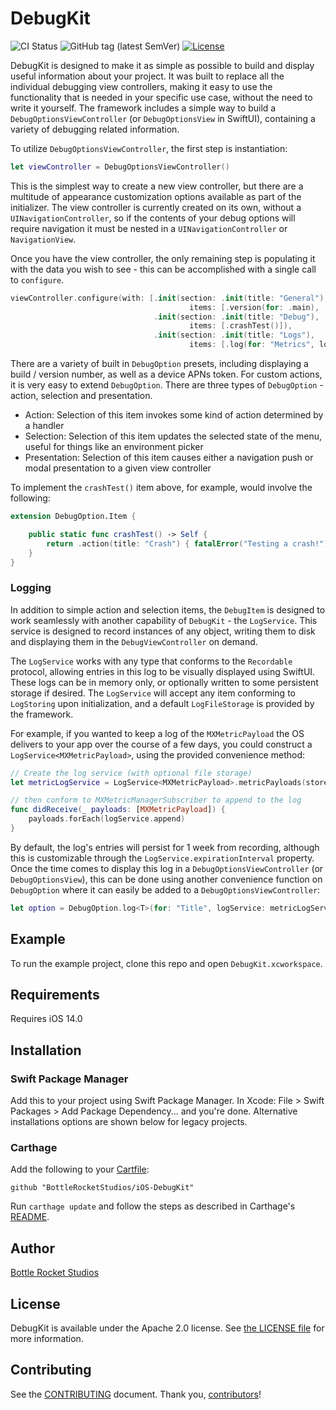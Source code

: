 # DebugKit

![CI Status](https://github.com/BottleRocketStudios/iOS-DebugKit/actions/workflows/main.yml/badge.svg)
![GitHub tag (latest SemVer)](https://img.shields.io/github/v/tag/bottlerocketstudios/iOS-DebugKit)
[![License](https://img.shields.io/github/license/bottlerocketstudios/iOS-DebugKit)](LICENSE)

DebugKit is designed to make it as simple as possible to build and display useful information about your project. It was built to replace all the individual debugging view controllers, making it easy to use the functionality that is needed in your specific use case, without the need to write it yourself. The framework includes a simple way to build a `DebugOptionsViewController` (or `DebugOptionsView` in SwiftUI), containing a variety of debugging related information.

To utilize `DebugOptionsViewController`, the first step is instantiation:

```swift
let viewController = DebugOptionsViewController()
```

This is the simplest way to create a new view controller, but there are a multitude of appearance customization options available as part of the initializer. The view controller is currently created on its own, without a `UINavigationController`, so if the contents of your debug options will require navigation it must be nested in a `UINavigationController` or `NavigationView`.

Once you have the view controller, the only remaining step is populating it with the data you wish to see - this can be accomplished with a single call to `configure`.

```swift
viewController.configure(with: [.init(section: .init(title: "General"),
                                        items: [.version(for: .main), .build(for: .main), .pushToken(with: pushService.deviceToken, title: "Push Token")]),
                                .init(section: .init(title: "Debug"),
                                        items: [.crashTest()]),
                                .init(section: .init(title: "Logs"),
                                        items: [.log(for: "Metrics", logService: metricsLogService), .log(for: "Notifications", logService: notificationsLogService)]))
```

There are a variety of built in `DebugOption` presets, including displaying a build / version number, as well as a device APNs token. For custom actions, it is very easy to extend `DebugOption`. There are three types of `DebugOption` - action, selection and presentation.

- Action: Selection of this item invokes some kind of action determined by a handler
- Selection: Selection of this item updates the selected state of the menu, useful for things like an environment picker
- Presentation: Selection of this item causes either a navigation push or modal presentation to a given view controller

To implement the `crashTest()` item above, for example, would involve the following:

```swift
extension DebugOption.Item {

    public static func crashTest() -> Self {
        return .action(title: "Crash") { fatalError("Testing a crash!") }
    }
}
```

### Logging

In addition to simple action and selection items, the `DebugItem` is designed to work seamlessly with another capability of `DebugKit` - the `LogService`. This service is designed to record instances of any object, writing them to disk and displaying them in the `DebugViewController` on demand.

The `LogService` works with any type that conforms to the `Recordable` protocol, allowing entries in this log to be visually displayed using SwiftUI. These logs can be in memory only, or optionally written to some persistent storage if desired. The `LogService` will accept any item conforming to `LogStoring` upon initialization, and a default `LogFileStorage` is provided by the framework.

For example, if you wanted to keep a log of the `MXMetricPayload` the OS delivers to your app over the course of a few days, you could construct a `LogService<MXMetricPayload>`, using the provided convenience method:

```swift
// Create the log service (with optional file storage)
let metricLogService = LogService<MXMetricPayload>.metricPayloads(storedAt: myOptionalURL)

// then conform to MXMetricManagerSubscriber to append to the log
func didReceive(_ payloads: [MXMetricPayload]) {
    payloads.forEach(logService.append)
}
```

By default, the log's entries will persist for 1 week from recording, although this is customizable through the `LogService.expirationInterval` property. Once the time comes to display this log in a `DebugOptionsViewController` (or `DebugOptionsView`), this can be done using another convenience function on `DebugOption` where it can easily be added to a `DebugOptionsViewController`:

```swift
let option = DebugOption.log<T>(for: "Title", logService: metricLogService)
```

## Example

To run the example project, clone this repo and open `DebugKit.xcworkspace`.


## Requirements

Requires iOS 14.0


## Installation

### Swift Package Manager

Add this to your project using Swift Package Manager. In Xcode: File > Swift Packages > Add Package Dependency... and you're done. Alternative installations options are shown below for legacy projects.

### Carthage

Add the following to your [Cartfile](https://github.com/Carthage/Carthage/blob/master/Documentation/Artifacts.md#cartfile):

```
github "BottleRocketStudios/iOS-DebugKit"
```

Run `carthage update` and follow the steps as described in Carthage's [README](https://github.com/Carthage/Carthage#adding-frameworks-to-an-application).


## Author

[Bottle Rocket Studios](https://www.bottlerocketstudios.com/)


## License

DebugKit is available under the Apache 2.0 license. See [the LICENSE file](LICENSE) for more information.


## Contributing

See the [CONTRIBUTING] document. Thank you, [contributors]!

[CONTRIBUTING]: CONTRIBUTING.md
[contributors]: https://github.com/BottleRocketStudios/iOS-DebugKit/graphs/contributors
